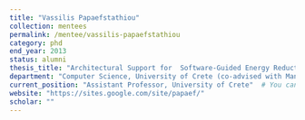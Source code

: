 ```yaml
---
title: "Vassilis Papaefstathiou"
collection: mentees
permalink: /mentee/vassilis-papaefstathiou
category: phd
end_year: 2013
status: alumni
thesis_title: "Architectural Support for  Software-Guided Energy Reduction of Manycore Communication"
department: "Computer Science, University of Crete (co-advised with Manolis Katevenis)"
current_position: "Assistant Professor, University of Crete"  # You can fill this from LinkedIn
website: "https://sites.google.com/site/papaef/"
scholar: ""
---
```


